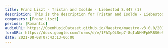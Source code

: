 ```yaml
---
title: Franz Liszt - Tristan and Isolde - Liebestod S.447 (1)
description: This is the description for Tristan and Isolde - Liebestod S.447 by Franz Liszt
composers: [Franz Liszt]
periods: [Romantic]
audioURL: https://OpenMusicDataset.github.io/Maestro/maestro-v3.0.0/2017/MIDI-Unprocessed_075_PIANO075_MID--AUDIO-split_07-08-17_Piano-e_2-06_wav--3.midi
formURL: https://docs.google.com/forms/d/e/1FAIpQLSep7-8qIaNHHFpWRBS6eS9Uo51zVxsl4bfkkgilDW6K6eWjGA/viewform
date: 2021-08-08T07:43:13-06:00
---
```

